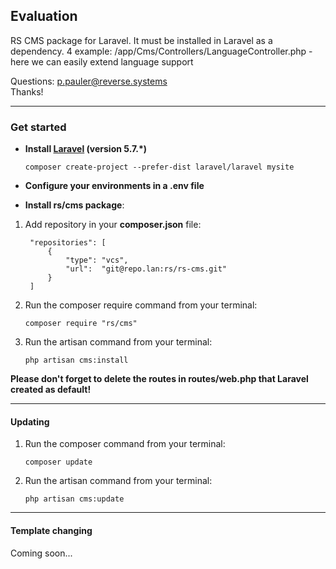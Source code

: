 ## Evaluation

RS CMS package for Laravel.
It must be installed in Laravel as a dependency.
4 example: 
/app/Cms/Controllers/LanguageController.php - here we can easily extend language support

Questions: p.pauler@reverse.systems<br/>
Thanks!

---------------------------

### Get started

* **Install [Laravel](https://laravel.com/docs/5.7/installation) (version 5.7.*)**

    `composer create-project --prefer-dist laravel/laravel mysite`

* **Configure your environments in a .env file**

* **Install rs/cms package**:

1. Add repository in your **composer.json** file:

        "repositories": [
            {
                "type": "vcs",
                "url":  "git@repo.lan:rs/rs-cms.git"
            }
        ]

2. Run the composer require command from your terminal:

    `composer require "rs/cms"`

3. Run the artisan command from your terminal:

    `php artisan cms:install`


**Please don't forget to delete the routes in routes/web.php that Laravel created as default!**

---


#### Updating

1. Run the composer command from your terminal:

    `composer update`

2. Run the artisan command from your terminal:

    `php artisan cms:update`


---



#### Template changing

Coming soon...
